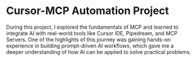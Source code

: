 # Cursor-MCP Automation Project
During this project, I explored the fundamentals of MCP and learned to integrate AI with real-world tools like Cursor IDE, Pipedream, and MCP Servers. One of the highlights of this journey was gaining hands-on experience in building prompt-driven AI workflows, which gave me a deeper understanding of how AI can be applied to solve practical problems.
